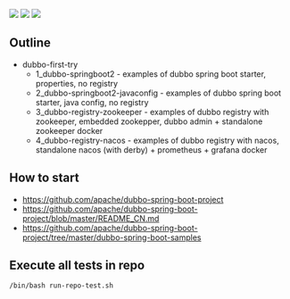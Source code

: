 ![](https://img.shields.io/badge/language-java-blue)
![](https://img.shields.io/badge/technology-dubbo,%20spring--boot2,%20docker,%20zookeeper,%20nacos-blue)
![](https://img.shields.io/badge/development%20year-2020-orange)

## Outline

- dubbo-first-try
  - 1_dubbo-springboot2 - examples of dubbo spring boot starter, properties, no registry
  - 2_dubbo-springboot2-javaconfig - examples of dubbo spring boot starter, java config, no registry
  - 3_dubbo-registry-zookeeper - examples of dubbo registry with zookeeper, embedded zookepper, dubbo admin + standalone zookeeper docker
  - 4_dubbo-registry-nacos - examples of dubbo registry with nacos, standalone nacos (with derby) + prometheus + grafana docker

## How to start

- https://github.com/apache/dubbo-spring-boot-project
- https://github.com/apache/dubbo-spring-boot-project/blob/master/README_CN.md
- https://github.com/apache/dubbo-spring-boot-project/tree/master/dubbo-spring-boot-samples

## Execute all tests in repo

`/bin/bash run-repo-test.sh`
